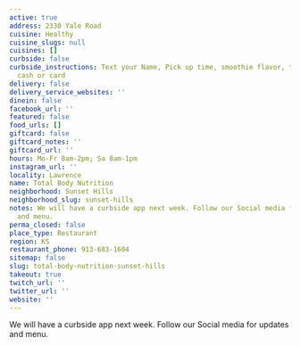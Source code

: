 ```yaml
---
active: true
address: 2330 Yale Road
cuisine: Healthy
cuisine_slugs: null
cuisines: []
curbside: false
curbside_instructions: Text your Name, Pick up time, smoothie flavor, tea flavor,
  cash or card
delivery: false
delivery_service_websites: ''
dinein: false
facebook_url: ''
featured: false
food_urls: []
giftcard: false
giftcard_notes: ''
giftcard_url: ''
hours: Mo-Fr 8am-2pm; Sa 8am-1pm
instagram_url: ''
locality: Lawrence
name: Total Body Nutrition
neighborhood: Sunset Hills
neighborhood_slug: sunset-hills
notes: We will have a curbside app next week. Follow our Social media for updates
  and menu.
perma_closed: false
place_type: Restaurant
region: KS
restaurant_phone: 913-683-1604
sitemap: false
slug: total-body-nutrition-sunset-hills
takeout: true
twitch_url: ''
twitter_url: ''
website: ''
---
```


We will have a curbside app next week. Follow our Social media for updates and menu.
